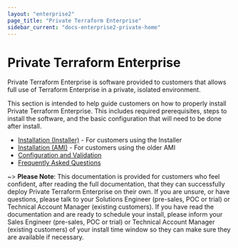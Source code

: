 ```yaml
---
layout: "enterprise2"
page_title: "Private Terraform Enterprise"
sidebar_current: "docs-enterprise2-private-home"
---
```


# Private Terraform Enterprise

Private Terraform Enterprise is software provided to customers that allows full use of Terraform Enterprise in a private, isolated environment.

This section is intended to help guide customers on how to properly install Private Terraform Enterprise. This includes required prerequisites, steps to install the software, and the basic configuration that will need to be done after install.

- [Installation (Installer)](./install-installer.html) - For customers using the Installer
- [Installation (AMI)](./install-ami.html) - For customers using the older AMI
- [Configuration and Validation](./config.html)
- [Frequently Asked Questions](./faq.html)

~> **Please Note**: This documentation is provided for customers who feel confident, after reading the full documentation, that they can successfully deploy Private Terraform Enterprise on their own. If you are unsure, or have questions, please talk to your Solutions Engineer (pre-sales, POC or trial) or Technical Account Manager (existing customers). If you have read the documentation and are ready to schedule your install, please inform your Sales Engineer (pre-sales, POC or trial) or Technical Account Manager (existing customers) of your install time window so they can make sure they are available if necessary.
